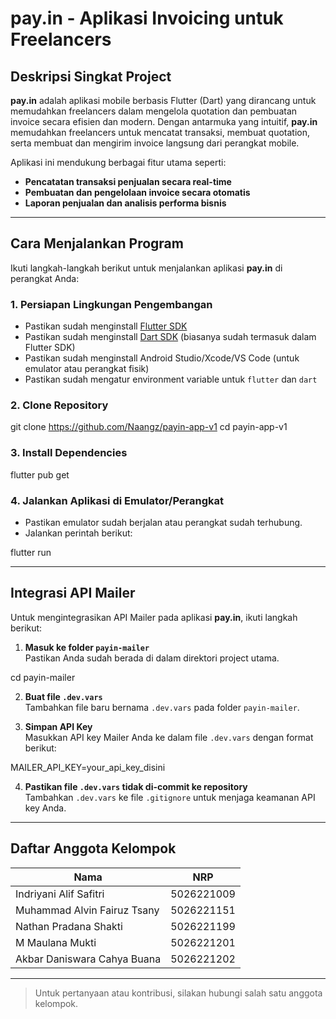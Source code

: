 # pay.in - Aplikasi Invoicing untuk Freelancers

## Deskripsi Singkat Project

**pay.in** adalah aplikasi mobile berbasis Flutter (Dart) yang dirancang untuk memudahkan freelancers dalam mengelola quotation dan pembuatan invoice secara efisien dan modern. Dengan antarmuka yang intuitif, **pay.in** memudahkan freelancers untuk mencatat transaksi, membuat quotation, serta membuat dan mengirim invoice langsung dari perangkat mobile.

Aplikasi ini mendukung berbagai fitur utama seperti:
- **Pencatatan transaksi penjualan secara real-time**
- **Pembuatan dan pengelolaan invoice secara otomatis**
- **Laporan penjualan dan analisis performa bisnis**

---

## Cara Menjalankan Program

Ikuti langkah-langkah berikut untuk menjalankan aplikasi **pay.in** di perangkat Anda:

### 1. Persiapan Lingkungan Pengembangan

- Pastikan sudah menginstall [Flutter SDK](https://docs.flutter.dev/get-started/install)
- Pastikan sudah menginstall [Dart SDK](https://dart.dev/get-dart) (biasanya sudah termasuk dalam Flutter SDK)
- Pastikan sudah menginstall Android Studio/Xcode/VS Code (untuk emulator atau perangkat fisik)
- Pastikan sudah mengatur environment variable untuk `flutter` dan `dart`

### 2. Clone Repository

git clone https://github.com/Naangz/payin-app-v1
cd payin-app-v1


### 3. Install Dependencies

flutter pub get


### 4. Jalankan Aplikasi di Emulator/Perangkat

- Pastikan emulator sudah berjalan atau perangkat sudah terhubung.
- Jalankan perintah berikut:

flutter run


---

## Integrasi API Mailer

Untuk mengintegrasikan API Mailer pada aplikasi **pay.in**, ikuti langkah berikut:

1. **Masuk ke folder `payin-mailer`**  
   Pastikan Anda sudah berada di dalam direktori project utama.

cd payin-mailer


2. **Buat file `.dev.vars`**  
Tambahkan file baru bernama `.dev.vars` pada folder `payin-mailer`.

3. **Simpan API Key**  
Masukkan API key Mailer Anda ke dalam file `.dev.vars` dengan format berikut:

MAILER_API_KEY=your_api_key_disini


4. **Pastikan file `.dev.vars` tidak di-commit ke repository**  
Tambahkan `.dev.vars` ke file `.gitignore` untuk menjaga keamanan API key Anda.

---

## Daftar Anggota Kelompok

| Nama                               | NRP         |
|-------------------------------------|-------------|
| Indriyani Alif Safitri             | 5026221009  |
| Muhammad Alvin Fairuz Tsany        | 5026221151  |
| Nathan Pradana Shakti              | 5026221199  |
| M Maulana Mukti                    | 5026221201  |
| Akbar Daniswara Cahya Buana        | 5026221202  |

---

> Untuk pertanyaan atau kontribusi, silakan hubungi salah satu anggota kelompok.

